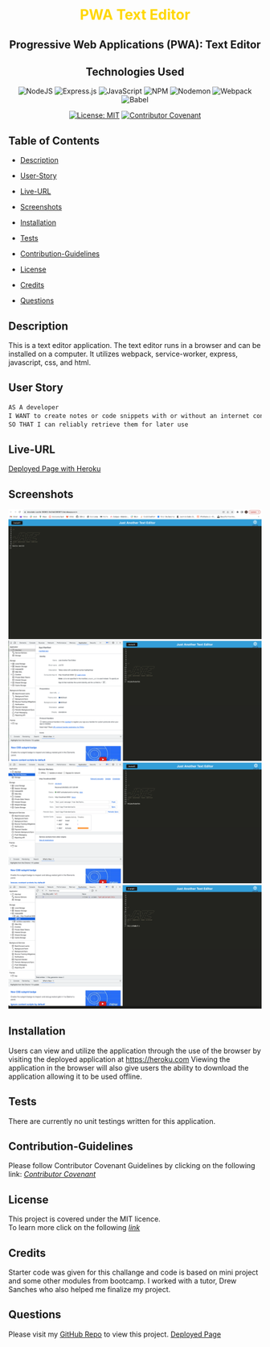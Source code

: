 <div align="center">
<h1>
<span style="color:gold">PWA Text Editor</span> 

</h1>
<h2> Progressive Web Applications (PWA): Text Editor </h2>
<h2>Technologies Used</h2>

![NodeJS](https://img.shields.io/badge/node.js-6DA55F?style=for-the-badge&logo=node.js&logoColor=white)
![Express.js](https://img.shields.io/badge/express.js-%23404d59.svg?style=for-the-badge&logo=express&logoColor=%2361DAFB)
![JavaScript](https://img.shields.io/badge/javascript-%23323330.svg?style=for-the-badge&logo=javascript&logoColor=%23F7DF1E)
![NPM](https://img.shields.io/badge/NPM-%23CB3837.svg?style=for-the-badge&logo=npm&logoColor=white)
![Nodemon](https://img.shields.io/badge/NODEMON-%23323330.svg?style=for-the-badge&logo=nodemon&logoColor=%BBDEAD)
![Webpack](https://img.shields.io/badge/webpack-%238DD6F9.svg?style=for-the-badge&logo=webpack&logoColor=black)
![Babel](https://img.shields.io/badge/Babel-F9DC3e?style=for-the-badge&logo=babel&logoColor=black)


[![License: MIT](https://img.shields.io/badge/License-MIT-yellow.svg)](https://opensource.org/licenses/MIT) 
 [![Contributor Covenant](https://img.shields.io/badge/Contributor%20Covenant-2.1-4baaaa.svg)](code_of_conduct.md)
  
</div>

## Table of Contents

- [Description](#description)

- [User-Story](#user-story)

- [Live-URL](#live-url)

- [Screenshots](#screenshots)

- [Installation](#installation)

- [Tests](#tests)

- [Contribution-Guidelines](#contribution-guidelines)

- [License](#license)

- [Credits](#credits)

- [Questions](#questions)

## Description 
This is a text editor application. The text editor runs in a browser and can be installed on a computer. It utilizes webpack, service-worker, express, javascript, css, and html.

## User Story

```md
AS A developer
I WANT to create notes or code snippets with or without an internet connection
SO THAT I can reliably retrieve them for later use
```

## Live-URL

[Deployed Page with Heroku](https://desolate-castle-58883-0c04e5069073.herokuapp.com/)

## Screenshots

<div align="center">

![Deployed Pafe screenshot](./client/src/images/Deployed%20page.png)
![Manifest screenshot](./client/src/images/Manifest.png)
![Registered service worker](./client/src/images/Service%20Workers.png)
![IndexedDB ](./client/src/images/IndexedDB.png)


</div>
  
## Installation 

Users can view and utilize the application through the use of the browser by visiting the deployed application at https://heroku.com
Viewing the application in the browser will also give users the ability to download the application allowing it to be used offline.


## Tests
There are currently no unit testings written for this application.

## Contribution-Guidelines
Please follow Contributor Covenant Guidelines by clicking on the following link: 
*[Contributor Covenant](https://www.contributor-covenant.org/)*

## License
This project is covered under the MIT licence.  
To learn more click on the following *[link](https://opensource.org/licenses/MIT)*

##  Credits

Starter code was given for this challange and code is based on mini project and some other modules from bootcamp. I worked with a tutor, Drew Sanches who also helped me finalize my project. 

## Questions
Please visit my [GitHub Repo](https://github.com/Esztergb/text-editor) to view this project.
[Deployed Page](https://desolate-castle-58883-0c04e5069073.herokuapp.com/)


